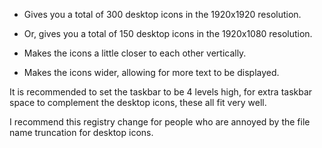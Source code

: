 + Gives you a total of 300 desktop icons in the 1920x1920 resolution.
+ Or, gives you a total of 150 desktop icons in the 1920x1080 resolution.

+ Makes the icons a little closer to each other vertically.
+ Makes the icons wider, allowing for more text to be displayed.

It is recommended to set the taskbar to be 4 levels high, for extra taskbar
space to complement the desktop icons, these all fit very well.

I recommend this registry change for people who are annoyed by the file name truncation for desktop icons.
